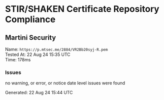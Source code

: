 # STIR/SHAKEN Certificate Repository Compliance

## Martini Security

Name: `https://p.mtsec.me/2884/VR2Bb20syj-R.pem`\
Tested At: 22 Aug 24 15:35 UTC\
Time: 178ms

### Issues

no warning, or error, or notice date level issues were found

Generated: 22 Aug 24 15:44 UTC